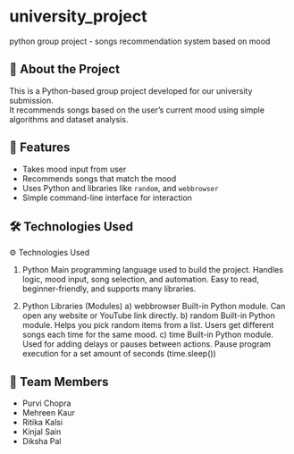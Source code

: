 # university_project
python group project - songs recommendation system based on mood

## 📘 About the Project
This is a Python-based group project developed for our university submission.  
It recommends songs based on the user’s current mood using simple algorithms and dataset analysis.

## 🧠 Features
- Takes mood input from user  
- Recommends songs that match the mood  
- Uses Python and libraries like `random`, and `webbrowser`  
- Simple command-line interface for interaction  

## 🛠️ Technologies Used
⚙️ Technologies Used
1. Python
Main programming language used to build the project.
Handles logic, mood input, song selection, and automation.
Easy to read, beginner-friendly, and supports many libraries.

2. Python Libraries (Modules)
a) webbrowser
Built-in Python module.
Can open any website or YouTube link directly.
b) random
Built-in Python module.
Helps you pick random items from a list.
Users get different songs each time for the same mood.
c) time
Built-in Python module.
Used for adding delays or pauses between actions.
Pause program execution for a set amount of seconds (time.sleep())

## 👥 Team Members
- Purvi Chopra  
- Mehreen Kaur  
- Ritika Kalsi
- Kinjal Sain
- Diksha Pal 
